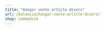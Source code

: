 ```yaml
---
title: "Hangar vente article divers"
url: /balancia/hangar-vente-article-divers/
shop: commodité
---
```

